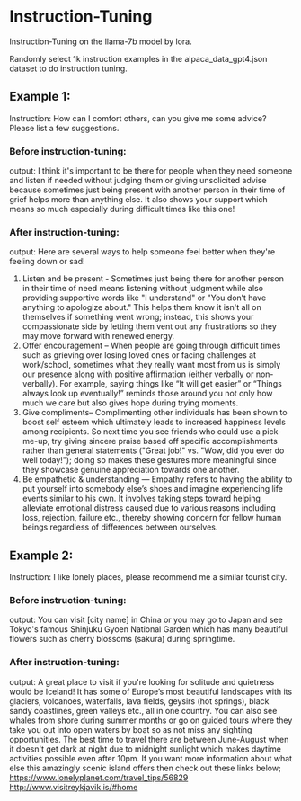 # Instruction-Tuning
Instruction-Tuning on the llama-7b model by lora. 

Randomly select 1k instruction examples in the alpaca_data_gpt4.json dataset to do instruction tuning. 

## Example 1:

Instruction: How can I comfort others, can you give me some advice? Please list a few suggestions.

### Before instruction-tuning:

output: I think it's important to be there for people when they need someone and listen if needed without judging them or giving unsolicited advise because sometimes just being present with another person in their time of grief helps more than anything else.  It also shows your support which means so much especially during difficult times like this one!

### After instruction-tuning:

output: Here are several ways to help someone feel better when they're feeling down or sad! 
1) Listen and be present - Sometimes just being there for another person in their time of need means listening without judgment while also providing supportive words like "I understand" or "You don’t have anything to apologize about." This helps them know it isn't all on themselves if something went wrong; instead, this shows your compassionate side by letting them vent out any frustrations so they may move forward with renewed energy.  
2) Offer encouragement – When people are going through difficult times such as grieving over losing loved ones or facing challenges at work/school, sometimes what they really want most from us is simply our presence along with positive affirmation (either verbally or non-verbally). For example, saying things like “It will get easier” or “Things always look up eventually!” reminds those around you not only how much we care but also gives hope during trying moments.   
3) Give compliments– Complimenting other individuals has been shown to boost self esteem which ultimately leads to increased happiness levels among recipients. So next time you see friends who could use a pick-me-up, try giving sincere praise based off specific accomplishments rather than general statements ("Great job!" vs. "Wow, did you ever do well today!"); doing so makes these gestures more meaningful since they showcase genuine appreciation towards one another.    
4) Be empathetic & understanding — Empathy refers to having the ability to put yourself into somebody else’s shoes and imagine experiencing life events similar to his own. It involves taking steps toward helping alleviate emotional distress caused due to various reasons including loss, rejection, failure etc., thereby showing concern for fellow human beings regardless of differences between ourselves.

## Example 2:

Instruction: I like lonely places, please recommend me a similar tourist city.

### Before instruction-tuning:

output: You can visit [city name] in China or you may go to Japan and see Tokyo's famous Shinjuku Gyoen National Garden which has many beautiful flowers such as cherry blossoms (sakura) during springtime.

### After instruction-tuning:

output:  A great place to visit if you're looking for solitude and quietness would be Iceland! It has some of Europe’s most beautiful landscapes with its glaciers, volcanoes, waterfalls, lava fields, geysirs (hot springs), black sandy coastlines, green valleys etc., all in one country. You can also see whales from shore during summer months or go on guided tours where they take you out into open waters by boat so as not miss any sighting opportunities. The best time to travel there are between June-August when it doesn't get dark at night due to midnight sunlight which makes daytime activities possible even after 10pm. If you want more information about what else this amazingly scenic island offers then check out these links below; 
https://www.lonelyplanet.com/travel_tips/56829 
http://www.visitreykjavik.is/#home


